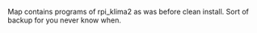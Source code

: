 Map contains programs of rpi_klima2 as was before clean install. Sort of backup for you never know when.
